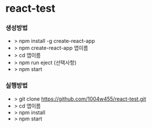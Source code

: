# react-test

### 생성방법
- \> npm install -g create-react-app
- \> npm create-react-app 앱이름
- \> cd 앱이름
- \> npm run eject (선택사항)
- \> npm start

### 실행방법
- \> git clone https://github.com/1004w455/react-test.git
- \> cd 앱이름
- \> npm install
- \> npm start